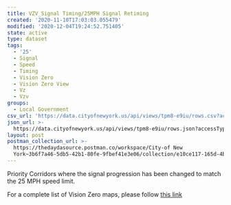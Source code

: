 ```yaml
---
title: VZV_Signal Timing/25MPH Signal Retiming
created: '2020-11-10T17:03:03.055479'
modified: '2020-12-04T19:24:52.751405'
state: active
type: dataset
tags:
  - '25'
  - Signal
  - Speed
  - Timing
  - Vision Zero
  - Vision Zero View
  - Vz
  - Vzv
groups:
  - Local Government
csv_url: 'https://data.cityofnewyork.us/api/views/tpm8-e9iu/rows.csv?accessType=DOWNLOAD'
json_url: >-
  https://data.cityofnewyork.us/api/views/tpm8-e9iu/rows.json?accessType=DOWNLOAD
layout: post
postman_collection_url: >-
  https://thedaydasource.postman.co/workspace/City-of New
  York~3b6f7a46-5db5-42b1-80fe-9fbef41e3e06/collection/e10ce117-165d-4bda-b935-2b32f40e3e1a
---
```

Priority Corridors where the signal progression has been changed to match the 25 MPH speed limit.

For a complete list of Vision Zero maps, please follow <a href="https://data.cityofnewyork.us/browse?q=vzv&sortBy=last_modified&utf8=%E2%9C%93">this link</a>
